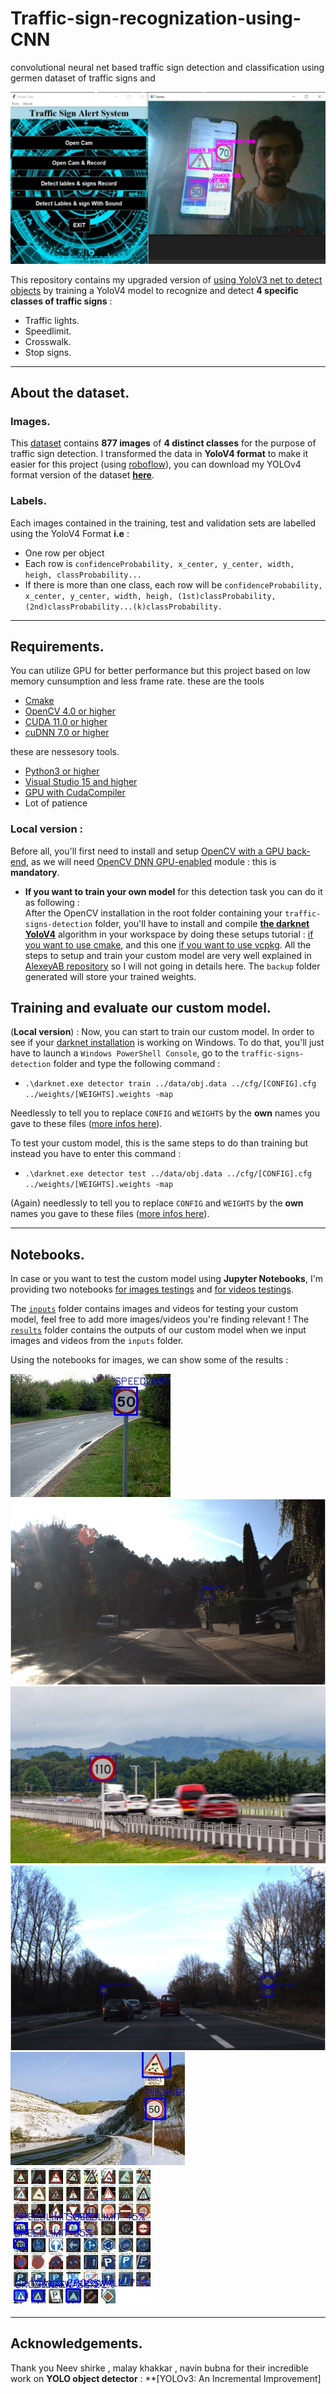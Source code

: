 # Traffic-sign-recognization-using-CNN
convolutional neural net based traffic sign detection and classification using germen dataset of traffic signs and


![plot](output/demo.png)

This repository contains my upgraded version of [using YoloV3 net to detect objects](https://github.com/fredotran/yolov3-opencvdnn) by training a YoloV4 model to recognize and detect **4 specific classes of traffic signs** : 

* Traffic lights.
* Speedlimit.
* Crosswalk.
* Stop signs.

---

## About the dataset.

### Images.
This [dataset](https://www.kaggle.com/andrewmvd/road-sign-detection) contains **877 images** of **4 distinct classes** for the purpose of traffic sign detection.
I transformed the data in **YoloV4 format** to make it easier for this project (using [roboflow](https://roboflow.com/)), you can download my YOLOv4 format version of the dataset **[here](https://github.com/fredotran/traffic-signs-detection/releases/download/weights/Traffic.Road.Signs.YoloV3.format.v2-10-01-2021.darknet.zip)**. 

### Labels.

Each images contained in the training, test and validation sets are labelled using the YoloV4 Format **i.e** : 
* One row per object
* Each row is `confidenceProbability, x_center, y_center, width, heigh, classProbability...`
* If there is more than one class, each row will be `confidenceProbability, x_center, y_center, width, heigh, (1st)classProbability, (2nd)classProbability...(k)classProbability.`

--- 

## Requirements.
You can utilize GPU for better performance but this project based on low memory cunsumption and less frame rate.
these are the tools
* [Cmake](https://cmake.org/runningcmake/)
* [OpenCV 4.0 or higher](https://opencv.org/releases/) 
* [CUDA 11.0 or higher](https://developer.nvidia.com/cuda-toolkit-archive) 
* [cuDNN 7.0 or higher](https://developer.nvidia.com/rdp/cudnn-archive) 

these are nessesory tools.
* [Python3 or higher](https://www.python.org/downloads/)
* [Visual Studio 15 and higher](https://visualstudio.microsoft.com/fr/downloads/)
* [GPU with CudaCompiler](https://en.wikipedia.org/wiki/CUDA#GPUs_supported)
* Lot of patience 


### **Local version** : 

Before all, you'll first need to install and setup [OpenCV with a GPU back-end](https://medium.com/analytics-vidhya/build-opencv-from-source-with-cuda-for-gpu-access-on-windows-5cd0ce2b9b37), as we will need [OpenCV DNN GPU-enabled](https://learnopencv.com/how-to-use-opencv-dnn-module-with-nvidia-gpu-on-windows/) module : this is **mandatory**.  

* **If you want to train your own model** for this detection task you can do it as following :  
After the OpenCV installation in the root folder containing your `traffic-signs-detection` folder, you'll have to install and compile **[the darknet YoloV4](https://github.com/AlexeyAB/darknet)** algorithm in your workspace by doing these setups tutorial : [if you want to use cmake](https://github.com/AlexeyAB/darknet#how-to-compile-on-windows-using-cmake), and this one [if you want to use vcpkg](https://github.com/AlexeyAB/darknet#how-to-compile-on-windows-using-vcpkg). All the steps to setup and train your custom model are very well explained in [AlexeyAB repository](https://github.com/AlexeyAB/darknet) so I will not going in details here. The `backup` folder generated will store your trained weights.



## Training and evaluate our custom model.

(**Local version**) : Now, you can start to train our custom model. In order to see if your [darknet installation](https://github.com/AlexeyAB/darknet) is working on Windows. To do that, you'll just have to launch a `Windows PowerShell Console`, go to the `traffic-signs-detection` folder and type the following command : 
* `.\darknet.exe detector train ../data/obj.data ../cfg/[CONFIG].cfg ../weights/[WEIGHTS].weights -map` 

Needlessly to tell you to replace `CONFIG` and `WEIGHTS` by the **own** names you gave to these files ([more infos here](https://github.com/AlexeyAB/darknet#when-should-i-stop-training)).

To test your custom model, this is the same steps to do than training but instead you have to enter this command : 
* `.\darknet.exe detector test ../data/obj.data ../cfg/[CONFIG].cfg ../weights/[WEIGHTS].weights -map` 

(Again) needlessly to tell you to replace `CONFIG` and `WEIGHTS` by the **own** names you gave to these files ([more infos here](https://github.com/AlexeyAB/darknet#custom-object-detection)).

---

## Notebooks.

In case or you want to test the custom model using **Jupyter Notebooks**, I'm providing two notebooks [for images testings](https://github.com/Pritesh24gurjar/Traffic-sign-recognization-using-CNN/blob/main/Traffic_Sign_Classifier.ipynb) and [for videos testings](https://github.com/Pritesh24gurjar/Traffic-sign-recognization-using-CNN/blob/main/video_test_smulator.ipynb).

The [`inputs`](https://github.com/Pritesh24gurjar/Traffic-sign-recognization-using-CNN/tree/main/images) folder contains images and videos for testing your custom model, feel free to add more images/videos you're finding relevant ! The [`results`](https://github.com/Pritesh24gurjar/Traffic-sign-recognization-using-CNN/tree/main/output) folder contains the outputs of our custom model when we input images and videos from the `inputs` folder.

Using the notebooks for images, we can show some of the results : 

![plot](output/yolov4res11.jpg) ![plot](output/yolov4res13.jpg) ![plot](output/yolov4res14.jpg)
![plot](output/yolov4res16.jpg) ![plot](output/yolov4res15.jpg)
![plot](output/yolov4res18.jpg) 

---


## Acknowledgements.

Thank you Neev shirke , malay khakkar , navin bubna for their incredible work on **YOLO object detector** : **[YOLOv3: An Incremental Improvement]
